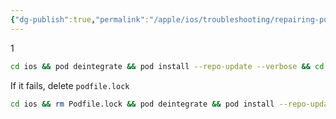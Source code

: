 ```yaml
---
{"dg-publish":true,"permalink":"/apple/ios/troubleshooting/repairing-po-ds-in-ios/"}
---
```


1

```bash
cd ios && pod deintegrate && pod install --repo-update --verbose && cd ..
```

If it fails, delete `podfile.lock`


```bash
cd ios && rm Podfile.lock && pod deintegrate && pod install --repo-update --verbose && cd ..
```